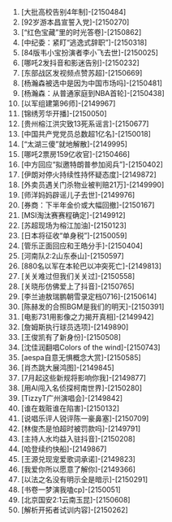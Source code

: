 
1. [大批高校告别4年制]-[2150484]
1. [92岁游本昌宣誓入党]-[2150270]
1. [“红色宝藏”里的时光答卷]-[2150862]
1. [中纪委：紧盯“逃逸式辞职”]-[2150318]
1. [84版韦小宝扮演者李小飞去世]-[2150025]
1. [哪吒2发抖音和影迷告别]-[2150232]
1. [东部战区发视频点赞苏超]-[2150669]
1. [杨瀚森被选中是因为中国市场吗]-[2150481]
1. [杨瀚森：从普通家庭到NBA首轮]-[2150438]
1. [以军组建第96师]-[2149967]
1. [锦绣芳华开播]-[2150050]
1. [贵州榕江洪灾致13死系谣言]-[2150677]
1. [中国共产党党员总数超1亿名]-[2150018]
1. [“太湖三傻”就地解散]-[2149995]
1. [哪吒2票房159亿收官]-[2150466]
1. [中方回应“拟邀特朗普参加阅兵”]-[2150402]
1. [伊朗对停火持续性持怀疑态度]-[2149872]
1. [外卖员遇关门杀物业被判赔21万]-[2149990]
1. [师洋妈妈辟谣儿子去世]-[2149976]
1. [券商：下半年金价或大幅回撤]-[2150167]
1. [MSI淘汰赛赛程确定]-[2149912]
1. [苏超现场为榕江加油]-[2150123]
1. [日本将征收“单身税”]-[2150059]
1. [管乐正面回应和王皓分手]-[2150404]
1. [河南队2:2山东泰山]-[2150597]
1. [880名以军在本轮巴以冲突死亡]-[2149813]
1. [关关难过但我们关关过]-[2150558]
1. [关晓彤仿佛爱上了抖音]-[2150765]
1. [李兰迪敖瑞鹏朝雪录定档0716]-[2150614]
1. [陈赫发的合照BGM是我们的明天]-[2150391]
1. [电影731用影像之力揭开真相]-[2149942]
1. [詹姆斯执行球员选项]-[2149890]
1. [王俊凯有了新身份]-[2150508]
1. [沈佳润翻唱Colors of the wind]-[2150743]
1. [aespa自意无惧概念大赏]-[2150585]
1. [肖杰跳大展鸿图]-[2149845]
1. [7月起这些新规将影响你我]-[2149877]
1. [用AI闯入名侦探柯南世界]-[2150280]
1. [TizzyT广州演唱会]-[2149842]
1. [谁在栽赃谁在陷害]-[2150132]
1. [说唱乐评人锐评陈一豪鼻塞]-[2150709]
1. [林俊杰是怕超时被罚款吗]-[2149791]
1. [主持人水均益入驻抖音]-[2150208]
1. [哈登续约快船]-[2149867]
1. [王源兑现宠爱歌词承诺]-[2149823]
1. [我爱你所以愿意了解你]-[2149366]
1. [以法之名没有明示全是暗示]-[2150291]
1. [书卷一梦演我嗑cp]-[2150051]
1. [北京国安2:1云南玉昆]-[2150608]
1. [解析开拓者试训内容]-[2150262]